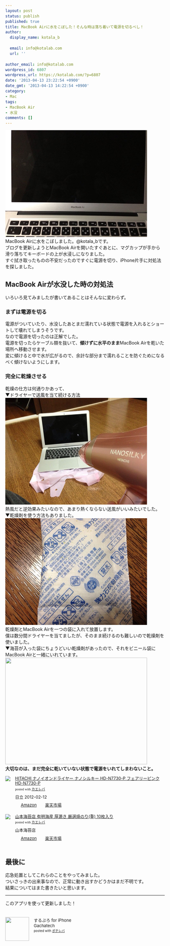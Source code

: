 ```yaml
---
layout: post
status: publish
published: true
title: MacBook Airに水をこぼした！そんな時は落ち着いて電源を切るべし！
author:
  display_name: kotala_b

  email: info@kotalab.com
  url: ''

author_email: info@kotalab.com
wordpress_id: 6807
wordpress_url: https://kotalab.com/?p=6807
date: '2013-04-13 23:22:54 +0900'
date_gmt: '2013-04-13 14:22:54 +0900'
category:
- Mac
tags:
- MacBook Air
- 水没
comments: []
---
```

<p><img alt="" src="/wp-content/uploads/slooProImg_20130413232251.jpg" width="448" height="336" /><br />
MacBook Airに水をこぼしました。@kotala_bです。<br />
ブログを更新しようとMacBook Airを開いたすぐあとに、マグカップが手から滑り落ちてキーボードの上が水浸しになりました。<br />
すぐ拭き取ったものの不安だったのですぐに電源を切り、iPhone片手に対処法を探しました。<br />
</p>
<!--more-->
<h2>MacBook Airが水没した時の対処法</h2>
<p>いろいろ見てみましたが書いてあることはそんなに変わらず。</p>
<h3>まずは電源を切る</h3>
<p>電源がついていたり、水没したあとまだ濡れている状態で電源を入れるとショートして壊れてしまうそうです。<br />
なので電源を切ったのは正解でした。<br />
電源を切ったらケーブル類を抜いて、<strong>傾けずに水平のまま</strong>MacBook Airを乾いた場所へ移動させます。<br />
変に傾けると中で水が広がるので、余計な部分まで濡れることを防ぐためになるべく傾けないようにします。</p>
<h3>完全に乾燥させる</h3>
<p>乾燥の仕方は何通りかあって、<br />
▼ドライヤーで送風を当て続ける方法<br />
<img alt="" src="/wp-content/uploads/slooProImg_20130413232242.jpg" width="448" height="336" /><br />
熱風だと逆効果みたいなので、あまり熱くならない送風がいいみたいでした。<br />
▼乾燥剤を使う方法もありました。<br />
<img alt="" src="/wp-content/uploads/slooProImg_20130413232245.jpg" width="448" height="336" /><br />
乾燥剤とMacBook Airを一つの袋に入れて放置します。<br />
僕は数分間ドライヤーを当てましたが、そのまま続けるのも難しいので乾燥剤を使いました。<br />
▼海苔が入った袋にちょうどいい乾燥剤があったので、それをビニール袋にMacBook Airと一緒にいれています。<br />
<img alt="" src="/wp-content/uploads/slooProImg_20130413232249.jpg" width="448" height="336" /><br />
<strong>大切なのは、まだ完全に乾いていない状態で電源をいれてしまわないこと。</strong></p>
<div class="kaerebalink-box" style="text-align:left;padding-bottom:20px;font-size:small;/zoom: 1;overflow: hidden;">
<div class="kaerebalink-image" style="float:left;margin:0 15px 10px 0;"><a href="https://www.amazon.co.jp/exec/obidos/ASIN/B00BF8PUGK/same-22/ref=nosim/" rel="nofollow" target="_blank"><img src="https://images-fe.ssl-images-amazon.com/images/I/21ihq88hNgL._SL160_.jpg" style="border: none;" /></a></div>
<div class="kaerebalink-info" style="line-height:120%;/zoom: 1;overflow: hidden;">
<div class="kaerebalink-name" style="margin-bottom:10px;line-height:120%"><a href="https://www.amazon.co.jp/exec/obidos/ASIN/B00BF8PUGK/same-22/ref=nosim/" rel="nofollow" target="_blank">HITACHI ナノイオンドライヤー ナノシルキー HD-N7730-P フェアリーピンク HD-N7730-P</a>
<div class="kaerebalink-powered-date" style="font-size:8pt;margin-top:5px;font-family:verdana;line-height:120%">posted with <a href="https://kaereba.com" target="_blank">カエレバ</a></div>
</div>
<div class="kaerebalink-detail" style="margin-bottom:5px;"> 日立 2012-02-12    </div>
<div class="kaerebalink-link1" style="margin-top:10px;">
<div class="shoplinkamazon" style="display:inline;margin-right:5px;background: url('https://img.yomereba.com/tam_k_01.gif') 0 0 no-repeat;padding: 2px 0 2px 18px;white-space: nowrap;"><a href="https://www.amazon.co.jp/gp/search?keywords=HD-N7730-P%20HD-N7730-P&__mk_ja_JP=%83J%83%5E%83J%83i&tag=same-22" rel="nofollow" target="_blank" title="アマゾン" >Amazon</a></div>
<div class="shoplinkrakuten" style="display:inline;margin-right:5px;background: url('https://img.yomereba.com/tam_k_01.gif') 0 -50px no-repeat;padding: 2px 0 2px 18px;white-space: nowrap;"><a href="https://hb.afl.rakuten.co.jp/hgc/0fac4537.dbf8529f.0fac4538.a4466d9e/?pc=http%3A%2F%2Fsearch.rakuten.co.jp%2Fsearch%2Fmall%2FHD-N7730-P%2520HD-N7730-P%2F-%2Ff.1-p.1-s.1-sf.0-st.A-v.2%3Fx%3D0%26scid%3Daf_ich_link_urltxt%26m%3Dhttp%3A%2F%2Fm.rakuten.co.jp%2F" rel="nofollow" target="_blank" title="楽天市場" >楽天市場</a></div>
</div>
</div>
<div class="booklink-footer" style="clear: left"></div>
</div>
<div class="kaerebalink-box" style="text-align:left;padding-bottom:20px;font-size:small;/zoom: 1;overflow: hidden;">
<div class="kaerebalink-image" style="float:left;margin:0 15px 10px 0;"><a href="https://www.amazon.co.jp/exec/obidos/ASIN/B004NRVYLA/same-22/ref=nosim/" rel="nofollow" target="_blank"><img src="https://images-fe.ssl-images-amazon.com/images/I/513kpilpJUL._SL160_.jpg" style="border: none;" /></a></div>
<div class="kaerebalink-info" style="line-height:120%;/zoom: 1;overflow: hidden;">
<div class="kaerebalink-name" style="margin-bottom:10px;line-height:120%"><a href="https://www.amazon.co.jp/exec/obidos/ASIN/B004NRVYLA/same-22/ref=nosim/" rel="nofollow" target="_blank">山本海苔店 有明海産 厚漉き 厳選焼のり(重) 10枚入り</a>
<div class="kaerebalink-powered-date" style="font-size:8pt;margin-top:5px;font-family:verdana;line-height:120%">posted with <a href="https://kaereba.com" target="_blank">カエレバ</a></div>
</div>
<div class="kaerebalink-detail" style="margin-bottom:5px;"> 山本海苔店     </div>
<div class="kaerebalink-link1" style="margin-top:10px;">
<div class="shoplinkamazon" style="display:inline;margin-right:5px;background: url('https://img.yomereba.com/tam_k_01.gif') 0 0 no-repeat;padding: 2px 0 2px 18px;white-space: nowrap;"><a href="https://www.amazon.co.jp/gp/search?keywords=%8C%B5%91I%8F%C4%82%CC%82%E8%20%8C%FA%8D%97%82%AB&__mk_ja_JP=%83J%83%5E%83J%83i&tag=same-22" rel="nofollow" target="_blank" title="アマゾン" >Amazon</a></div>
<div class="shoplinkrakuten" style="display:inline;margin-right:5px;background: url('https://img.yomereba.com/tam_k_01.gif') 0 -50px no-repeat;padding: 2px 0 2px 18px;white-space: nowrap;"><a href="https://hb.afl.rakuten.co.jp/hgc/0fac4537.dbf8529f.0fac4538.a4466d9e/?pc=http%3A%2F%2Fsearch.rakuten.co.jp%2Fsearch%2Fmall%2F%25E5%258E%25B3%25E9%2581%25B8%25E7%2584%25BC%25E3%2581%25AE%25E3%2582%258A%2520%25E5%258E%259A%25E6%25BC%2589%25E3%2581%258D%2F-%2Ff.1-p.1-s.1-sf.0-st.A-v.2%3Fx%3D0%26scid%3Daf_ich_link_urltxt%26m%3Dhttp%3A%2F%2Fm.rakuten.co.jp%2F" rel="nofollow" target="_blank" title="楽天市場" >楽天市場</a></div>
</div>
</div>
<div class="booklink-footer" style="clear: left"></div>
</div>
<h2>最後に</h2>
<p>応急処置としてこれらのことをやってみました。<br />
ついさっきの出来事なので、正常に動き出すかどうかはまだ不明です。<br />
結果についてはまた書きたいと思います。</p>
<hr>
<p>このアプリを使って更新しました！</p>
<div class="pochireba" style="text-align:left;font-size:small;padding:20px 0;/zoom: 1;overflow: hidden;"><span class="removed_link" title="click.linksynergy.com/fs-bin/click?id=d2yYUp776R4&amp;subid=&amp;offerid=94348.1&amp;type=3&amp;tmpid=3910&amp;RD_PARM1=http%253A%252F%252Fitunes.apple.com%252Fjp%252Fapp%252Fsurupuro-for-iphone%252Fid436676299%253Fmt%253D8%2526uo%253D4"><img src="http://a1.mzstatic.com/us/r1000/065/Purple/v4/4c/c6/a8/4cc6a855-cc5c-34ed-0436-36e219eafb81/mzl.xejvrijs.jpg" width="75" height="75" style="float:left;margin:0 15px 0 0;" class="pochi_img" ></span>
<div class="pochi_info" style="text-align:left;/zoom: 1;overflow: hidden;">
<div class="pochi_name"><span class="removed_link" title="click.linksynergy.com/fs-bin/click?id=d2yYUp776R4&amp;subid=&amp;offerid=94348.1&amp;type=3&amp;tmpid=3910&amp;RD_PARM1=http%253A%252F%252Fitunes.apple.com%252Fjp%252Fapp%252Fsurupuro-for-iphone%252Fid436676299%253Fmt%253D8%2526uo%253D4">するぷろ for iPhone</span></div>
<div class="pochi_seller"><span class="removed_link" title="click.linksynergy.com/fs-bin/click?id=d2yYUp776R4&amp;subid=&amp;offerid=94348.1&amp;type=3&amp;tmpid=3910&amp;RD_PARM1=http%253A%252F%252Fitunes.apple.com%252Fjp%252Fartist%252Fgachatech%252Fid358731102%253Fuo%253D4">Gachatech</span></div>
<div class="pochi_post" style="font-size:x-small;">posted with <a href="https://pochireba.com" target="_blank">ポチレバ</a></div>
</div>
<div class="pochireba-footer" style="clear: left"></div>
</div>
